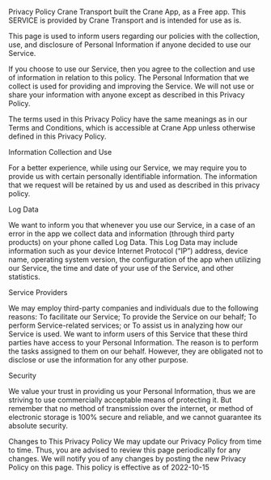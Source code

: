 Privacy Policy
Crane Transport built the Crane App, as a Free app. This SERVICE is provided by Crane Transport and is intended for use as is.

This page is used to inform users regarding our policies with the collection, use, and disclosure of Personal Information if 
anyone decided to use our Service.

If you choose to use our Service, then you agree to the collection and use of information in relation to this policy.
The Personal Information that we collect is used for providing and improving the Service. 
We will not use or share your information with anyone except as described in this Privacy Policy.

The terms used in this Privacy Policy have the same meanings as in our Terms and Conditions, which is accessible at 
Crane App unless otherwise defined in this Privacy Policy.

Information Collection and Use

For a better experience, while using our Service, we may require you to provide us with certain personally identifiable information.
The information that we request will be retained by us and used as described in this privacy policy.

Log Data

We want to inform you that whenever you use our Service, in a case of an error in the app we collect data and information
(through third party products) on your phone called Log Data. This Log Data may include information such as your device 
Internet Protocol (“IP”) address, device name, operating system version, the configuration of the app when utilizing our
Service, the time and date of your use of the Service, and other statistics.

Service Providers

We may employ third-party companies and individuals due to the following reasons:
To facilitate our Service; To provide the Service on our behalf; To perform Service-related services; or To assist us in
analyzing how our Service is used.
We want to inform users of this Service that these third parties have access to your Personal Information. The reason is 
to perform the tasks assigned to them on our behalf. However, they are obligated not to disclose or use the information for 
any other purpose.

Security

We value your trust in providing us your Personal Information, thus we are striving to use commercially acceptable means
of protecting it. But remember that no method of transmission over the internet, or method of electronic storage is 100% 
secure and reliable, and we cannot guarantee its absolute security.

Changes to This Privacy Policy
We may update our Privacy Policy from time to time. Thus, you are advised to review this page periodically for any changes.
We will notify you of any changes by posting the new Privacy Policy on this page.  This policy is effective as of 2022-10-15
